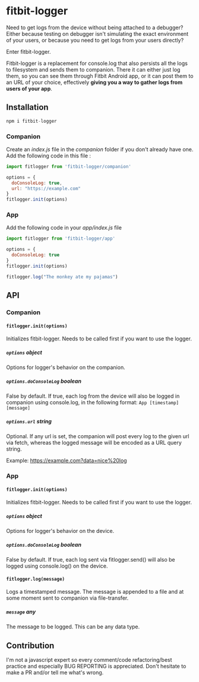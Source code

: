 # fitbit-logger

Need to get logs from the device without being attached to a debugger? Either because testing on debugger isn't simulating the exact environment of your users, or because you need to get logs from your users directly?

Enter fitbit-logger.

Fitbit-logger is a replacement for console.log that also persists all the logs to filesystem and sends them to companion. There it can either just log them, so you can see them through Fitbit Android app, or it can post them to an URL of your choice, effectively **giving you a way to gather logs from users of your app**.

## Installation

```javascript
npm i fitbit-logger
```

### Companion

Create an *index.js* file in the *companion* folder if you don't already have one.
Add the following code in this file :

```javascript
import fitlogger from 'fitbit-logger/companion'

options = {
  doConsoleLog: true,
  url: "https://example.com"
}
fitlogger.init(options)
```

### App

Add the following code in your *app/index.js* file

```javascript
import fitlogger from 'fitbit-logger/app'

options = {
  doConsoleLog: true
}
fitlogger.init(options)

fitlogger.log("The monkey ate my pajamas")

```

## API

### Companion
#### `fitlogger.init(options)`
Initializes fitbit-logger. Needs to be called first if you want to use the logger.
##### `options` **object**
Options for logger's behavior on the companion.
##### `options.doConsoleLog` **boolean**
False by default.
If true, each log from the device will also be logged in companion using console.log, in the following format:
`App [timestamp] [message]`

##### `options.url` **string**
Optional.
If any url is set, the companion will post every log to the given url via fetch, whereas the logged message will be encoded as a URL query string.

Example: https://example.com?data=nice%20log

### App
#### `fitlogger.init(options)`
Initializes fitbit-logger. Needs to be called first if you want to use the logger.
##### `options` **object**
Options for logger's behavior on the device.
##### `options.doConsoleLog` **boolean**
False by default.
If true, each log sent via fitlogger.send() will also be logged using console.log() on the device.

#### `fitlogger.log(message)`
Logs a timestamped message.
The message is appended to a file and at some moment sent to companion via file-transfer.
##### `message` **any**
The message to be logged. This can be any data type.


## Contribution

I'm not a javascript expert so every comment/code refactoring/best practice and especially BUG REPORTING is appreciated. Don't hesitate to make a PR and/or tell me what's wrong.